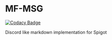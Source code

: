 # MF-MSG

[![Codacy Badge](https://api.codacy.com/project/badge/Grade/b1c3fd5f08fc4e00960c1a6ca11e4708)](https://app.codacy.com/manual/ipsk/MF-MSG?utm_source=github.com&utm_medium=referral&utm_content=ipsk/MF-MSG&utm_campaign=Badge_Grade_Settings)

Discord like markdown implementation for Spigot
